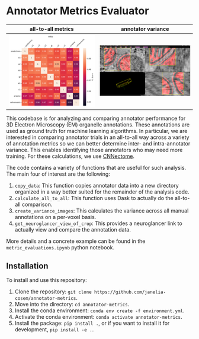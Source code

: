 # Annotator Metrics Evaluator
all-to-all metrics           |  annotator variance
:-------------------------:|:-------------------------:
![](readme_images/mito.png) | ![](readme_images/variance.png)

This codebase is for analyzing and comparing annotator performance for 3D Electron Microscopy (EM) organelle annotations. These annotations are used as ground truth for machine learning algorithms. In particular, we are interested in comparing annotator trials in an all-to-all way across a variety of annotation metrics so we can better determine inter- and intra-annotator variance. This enables identifying those annotators who may need more training. For these calculations, we use [CNNectome](https://github.com/saalfeldlab/CNNectome/tree/master).

The code contains a variety of functions that are useful for such analysis. The main four of interest are the following:
1. `copy_data`: This function copies annotator data into a new directory organized in a way better suited for the remainder of the analysis code.
2. `calculate_all_to_all`: This function uses Dask to actually do the all-to-all comparison.
3. `create_variance_images`: This calculates the variance across all manual annotations on a per-voxel basis.
4. `get_neuroglancer_view_of_crop`: This provides a neuroglancer link to actually view and compare the annotation data.

More details and a concrete example can be found in the `metric_evaluations.ipynb` python notebook.

## Installation

To install and use this repository:
1. Clone the repository: `git clone https://github.com/janelia-cosem/annotator-metrics`.
2. Move into the directory: `cd annotator-metrics`.
3. Install the conda environment: `conda env create -f environment.yml`.
4. Activate the conda environment: `conda activate annotator-metrics`.
5. Install the package: `pip install .`, or if you want to install it for development, `pip install -e .`.
